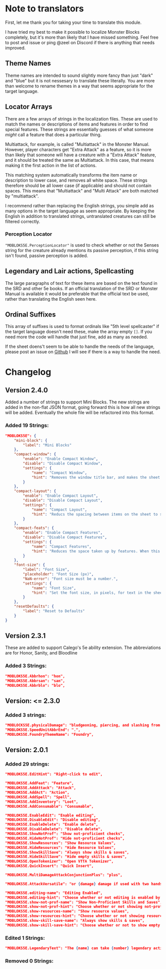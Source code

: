 # Note to translators
First, let me thank you for taking your time to translate this module.

I have tried my best to make it possible to localize Monster Blocks completely,
but it's more than likely that I have missed something.
Feel free to post and issue or ping @zeel on Discord if there is anything that needs improved.

## Theme Names
Theme names are intended to sound slightly more fancy than just "dark" and "blue" but it is not nessesary
to translate these literally. You are more than welcome to rename themes in a way that seems appropriate for the target language.

## Locator Arrays
There are a few arrays of strings in the localization files.
These are used to match the names or descriptions of items and features in order to find special features.
These strings are essentially guesses of what someone *might* call a feature that does a particular thing.

Multiattack, for example, is called "Multiattack" in the Monster Manual.
However, player characters get "Extra Attack" as a feature, so it is more than likely that
someone will have a creature with a "Extra Attack" feature, and it should be treated the same as
Multiattack. In this case, that means making it the first action in the list of actions.

This matching system automatically transforms the item name or description to lower case,
and removes all white space. These strings therefore should be all lower case (if applicable)
and should not contain spaces. This means that "Multiattack" and "Multi Attack" are both matched by "multiattack".

I recommend rather than replacing the English strings, you simple add as many options in the target language as seem appropriate.
By keeping the English in addition to translated strings, untranslated creatures can still be filtered correctly.

### Perception Locator
`"MOBLOKS5E.PerceptionLocator"` is used to check whether or not the Senses string for the creature already mentions its passive perception, if this string isn't found, passive perception is added.

## Legendary and Lair actions, Spellcasting
The large paragraphs of text for these items are based on the text found in the SRD
and other 5e books. If an official translation of the SRD or Monster Manual is available
it would be preferable that the official text be used, rather than translating the English seen here.

## Ordinal Suffixes
This array of suffixes is used to format ordinals like "5th level spellcaster"
if the target language doesn't need these, make the array empty `[]`. 
If you need more the code will handle that just fine, add as many as needed.

If the sheet doens't seem to be able to handle the needs of the language,
please post an issue on [Github](https://github.com/zeel01/MonsterBlocks/issues)
I will see if there is a way to handle the need.

# Changelog

## Version 2.4.0

Added a number of strings to support Mini Blocks.
The new strings are added in the non-flat JSON format, going forward this is how
all new strings will be added. Eventually the whole file will be refactored into this format.

### Added 19 Strings:

```json
"MOBLOKS5E": {
	"mini-block": {
		"label": "Mini Blocks"
	},
	"compact-window": {
		"enable": "Enable Compact Window",
		"disable": "Disable Compact Window",
		"settings": {
			"name": "Compact Window",
			"hint": "Removes the window title bar, and makes the sheet appear more compact."
		}
	},
	"compact-layout": {
		"enable": "Enable Compact Layout",
		"disable": "Disable Compact Layout",
		"settings": {
			"name": "Compact Layout",
			"hint": "Reducs the spacing between items on the sheet to save space."
		}
	},
	"compact-feats": {
		"enable": "Enable Compact Features",
		"disable": "Disable Compact Features",
		"settings": {
			"name": "Compact Features",
			"hint": "Reduces the space taken up by features. When this setting is enabled, each feature will take up only two lines of space. Hovering your mouse over a fature will reveal the full description. Features can be expanded/compacted individually by clicking on them."
		}
	},
	"font-size": {
		"label": "Font Size",
		"placeholder": "Font Size (px)",
		"NaN-error": "Font size must be a number.",
		"settings": {
			"name": "Font Size",
			"hint": "Set the font size, in pixels, for text in the sheet. Other aspects of the sheet will scale accordingly, reducing font size will make the entire sheet much smaller while increasing it improves readablity."
		}
	},
	"resetDefaults": {
		"label": "Reset to Defaults"
	}
}
```

## Version 2.3.1

These are added to support Calego's 5e ability extension.
The abbreviations are for Honor, Sanity, and Bloodline

### Added 3 Strings:
```json
"MOBLOKS5E.Abbrhon": "hon",
"MOBLOKS5E.Abbrsan": "san",
"MOBLOKS5E.Abbrblo": "blo",
```
## Version: <= 2.3.0
### Added 3 strings:
```json
"MOBLOCKS5E.physicalDamage": "bludgeoning, piercing, and slashing from nonmagical attacks",
"MOBLOKS5E.SpeedUnitAbbrEnd": ".",
"MOBLOKS5E.FoundryThemeName": "Foundry",
```

## Version: 2.0.1
### Added 29 strings:
```json
"MOBLOKS5E.EditHint": "Right-click to edit",

"MOBLOKS5E.AddFeat": "Feature",
"MOBLOKS5E.AddAttack": "Attack",
"MOBLOKS5E.AddAct": "Action",
"MOBLOKS5E.AddSpell": "Spell",
"MOBLOKS5E.AddInventory": "Loot",
"MOBLOKS5E.AddConsumable": "Consumable",

"MOBLOKS5E.EnableEdit": "Enable editing",
"MOBLOKS5E.DisableEdit": "Disable editing",
"MOBLOKS5E.EnableDelete": "Enable delete",
"MOBLOKS5E.DisableDelete": "Disable delete",
"MOBLOKS5E.ShowNotProf": "Show not-proficient checks",
"MOBLOKS5E.HideNotProf": "Hide not-proficient checks",
"MOBLOKS5E.ShowResources": "Show Resource Values",
"MOBLOKS5E.HideResources": "Hide Resource Values",
"MOBLOKS5E.ShowSkillSave": "Always show skills & saves",
"MOBLOKS5E.HideSkillSave": "Hide empty skills & saves",
"MOBLOKS5E.OpenTokenizer": "Open VTTA Tokenizer",
"MOBLOKS5E.QuickInsert": "Quick Insert",

"MOBLOKS5E.MultiDamageAttackConjunctionPlus": "plus",

"MOBLOKS5E.AttackVersatile": "or {damage} damage if used with two hands",

"MOBLOKS5E.editing-name": "Editing Enabled",
"MOBLOKS5E.editing-hint": "Choose whether or not editing is enabled by default.",
"MOBLOKS5E.show-not-prof-name": "Show Non-Proficient Skills and Saves",
"MOBLOKS5E.show-not-prof-hint": "Choose whether or not showing not-proficient skills and saves is enabled by default."
"MOBLOKS5E.show-resources-name": "Show resource values",
"MOBLOKS5E.show-resources-hint": "Choose whether or not showing resource values by default."
"MOBLOKS5E.show-skill-save-name": "Always show skills & saves",
"MOBLOKS5E.show-skill-save-hint": "Choose whether or not to show empty skill and save lists by default."

```
### Edited 1 Strings:
```json
"MOBLOKS5E.LegendaryText": "The {name} can take {number} legendary actions, chooseing from the options below. Only one legendary action option can be used at a time and only at the end of another creature's turn. The {name} regains spent legendary actions at the start of its turn.",

```
### Removed 0 Strings:
```json

```